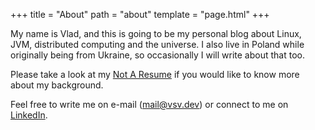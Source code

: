 +++
title = "About"
path = "about"
template = "page.html"
+++

My name is Vlad, and this is going to be my personal blog about Linux, JVM, distributed computing and the universe. I also live in Poland while originally being from Ukraine, so occasionally I will write about that too.

Please take a look at my [Not A Resume](@/pages/notresume.md) if you would like to know more about my background.

Feel free to write me on e-mail (<mail@vsv.dev>) or connect to me on [LinkedIn](https://www.linkedin.com/in/vladsv/).